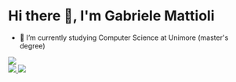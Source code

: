 # Hi there 👋, I'm Gabriele Mattioli

- 🌱 I’m currently studying Computer Science at Unimore (master's degree) 

<a href="https://github.com/anuraghazra/github-readme-stats">
    <img src="https://github-readme-stats.vercel.app/api?username=mattiolato98&count_private=true&show_icons=true&theme=dracula&border_radius=15&include_all_commits=True&hide_border=true" />
</a>

<div>
<a href="https://github.com/anuraghazra/github-readme-stats">
    <img src="https://github-readme-stats.vercel.app/api/top-langs/?username=mattiolato98&theme=dracula&border_radius=15&hide_border=true" />
</a>
<a href="https://github.com/anuraghazra/github-readme-stats">
    <img src="https://github-readme-stats.vercel.app/api/wakatime?username=mattiolato98&theme=dracula&border_radius=15&hide_border=true" />
</a>
</div>

<!--
**mattiolato98/mattiolato98** is a ✨ _special_ ✨ repository because its `README.md` (this file) appears on your GitHub profile.

Here are some ideas to get you started:

- 🔭 I’m currently working on ...
- 🌱 I’m currently learning ...
- 👯 I’m looking to collaborate on ...
- 🤔 I’m looking for help with ...
- 💬 Ask me about ...
- 📫 How to reach me: ...
- 😄 Pronouns: ...
- ⚡ Fun fact: ...
-->
